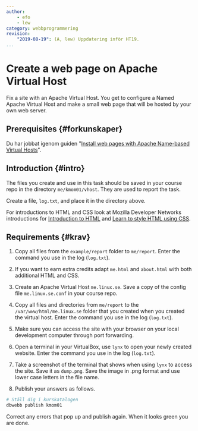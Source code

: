 ```yaml
---
author:
    - efo
    - lew
category: webbprogrammering
revision:
    "2019-08-19": (A, lew) Uppdatering inför HT19.
...
```

Create a web page on Apache Virtual Host
==================================

Fix a site with an Apache Virtual Host. You get to configure a Named Apache Virtual Host and make a small web page that will be hosted by your own web server.

<!--more-->



Prerequisites {#forkunskaper}
-----------------------

Du har jobbat igenom guiden "[Install web pages with Apache Name-based Virtual Hosts](kunskap/install-web-pages-with-apache-virtual-hosts)".



Introduction {#intro}
-----------------------

The files you create and use in this task should be saved in your course repo in the directory `me/kmom01/vhost`. They are used to report the task.

Create a file, `log.txt`, and place it in the directory above.

For introductions to HTML and CSS look at Mozilla Developer Networks introductions for [Introduction to HTML](https://developer.mozilla.org/en-US/docs/Learn/HTML/Introduction_to_HTML) and [Learn to style HTML using CSS](https://developer.mozilla.org/en-US/docs/Learn/CSS).



Requirements {#krav}
-----------------------

1. Copy all files from the `example/report` folder to `me/report`. Enter the command you use in the log (`log.txt`).

1. If you want to earn extra credits adapt `me.html` and `about.html` with both additional HTML and CSS.

1. Create an Apache Virtual Host `me.linux.se`. Save a copy of the config file `me.linux.se.conf` in your course repo.

1. Copy all files and directories from `me/report` to the `/var/www/html/me.linux.se` folder that you created when you created the virtual host. Enter the command you use in the log (`log.txt`).

1. Make sure you can access the site with your browser on your local development computer through port forwarding.

1. Open a terminal in your VirtualBox, use `lynx` to open your newly created website. Enter the command you use in the log (`log.txt`).

1. Take a screenshot of the terminal that shows when using `lynx` to access the site. Save it as `dump.png`. Save the image in .png format and use lower case letters in the file name.

1. Publish your answers as follows.

```bash
# Ställ dig i kurskatalogen
dbwebb publish kmom01
```

Correct any errors that pop up and publish again. When it looks green you are done.

